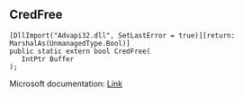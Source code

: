 ## CredFree

```
[DllImport("Advapi32.dll", SetLastError = true)][return: MarshalAs(UnmanagedType.Bool)]
public static extern bool CredFree(
   IntPtr Buffer
);
```

Microsoft documentation: [Link](https://docs.microsoft.com/en-us/windows/win32/api/wincred/nf-wincred-credfree)
